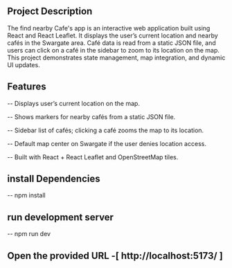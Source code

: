 ## Project Description

The find nearby Cafe's app is an interactive web application built using React and React Leaflet. It displays the user’s current location and nearby cafés in the Swargate area. Café data is read from a static JSON file, and users can click on a café in the sidebar to zoom to its location on the map. This project demonstrates state management, map integration, and dynamic UI updates.

## Features

-- Displays user’s current location on the map.

-- Shows markers for nearby cafés from a static JSON file.

-- Sidebar list of cafés; clicking a café zooms the map to its location.

-- Default map center on Swargate if the user denies location access.

-- Built with React + React Leaflet and OpenStreetMap tiles.

## install Dependencies 
-- npm install 
## run development server
-- npm run dev
## Open the provided URL -[ http://localhost:5173/ ]


